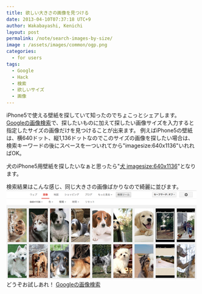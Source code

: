```yaml
---
title: 欲しい大きさの画像を見つける
date: 2013-04-10T07:37:18 UTC+9
author: Wakabayashi, Kenichi
layout: post
permalink: /note/search-images-by-size/
image : /assets/images/common/ogp.png
categories:
  - for users
tags:
  - Google
  - Hack
  - 検索
  - 欲しいサイズ
  - 画像
---
```

iPhone5で使える壁紙を探していて知ったのでちょこっとシェアします。
[Googleの画像検索](https://images.google.com/)で、探したいものに加えて探したい画像サイズを入力すると指定したサイズの画像だけを見つけることが出来ます。
例えばiPhone5の壁紙は、横640ドット、縦1,136ドットなのでこのサイズの画像を探したい場合は、検索キーワードの後にスペースを一ついれてから"imagesize:640x1136"いれればOK。

犬のiPhone5用壁紙を探したいなぁと思ったら"[犬 imagesize:640x1136](http://images.google.co.jp/search?hl=ja&amp;site=&amp;tbm=isch&amp;source=hp&amp;biw=1123&amp;bih=595&amp;oq=%E7%8A%AC+imagesize:640x1136&amp;gs_l=img.12...14290.14290.0.15275.1.1.0.0.0.0.360.360.3-1.1.0...0.0...1ac.1.8.img.1uJzqvQzLYk&amp;q=%E7%8A%AC&amp;tbs=isz:ex,iszw:640,iszh:1136)"となります。

検索結果はこんな感じ、同じ大きさの画像ばかりなので綺麗に並びます。
![dogs](/assets/images/2013/04/dogs.png)
どうぞお試しあれ！
[Googleの画像検索](https://images.google.com/)